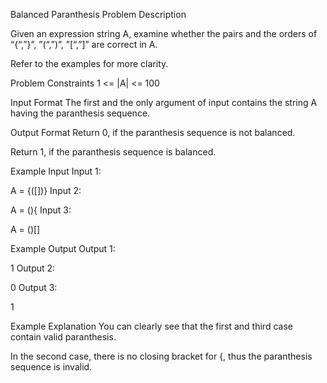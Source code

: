 Balanced Paranthesis
Problem Description

Given an expression string A, examine whether the pairs and the orders of “{“,”}”, ”(“,”)”, ”[“,”]” are correct in A.

Refer to the examples for more clarity.



Problem Constraints
1 <= |A| <= 100



Input Format
The first and the only argument of input contains the string A having the paranthesis sequence.



Output Format
Return 0, if the paranthesis sequence is not balanced.

Return 1, if the paranthesis sequence is balanced.



Example Input
Input 1:

A = {([])}
Input 2:

A = (){
Input 3:

A = ()[]


Example Output
Output 1:

1
Output 2:

0
Output 3:

1


Example Explanation
You can clearly see that the first and third case contain valid paranthesis.

In the second case, there is no closing bracket for {, thus the paranthesis sequence is invalid.